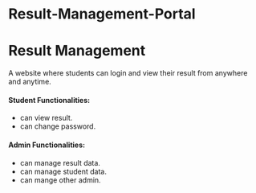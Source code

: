 # Result-Management-Portal
# Result Management

A website where students can login and view their result from anywhere and anytime.

#### Student Functionalities:

- can view result.
- can change password.

#### Admin Functionalities:

- can manage result data.
- can manage student data.
- can mange other admin.
